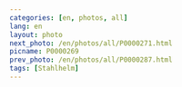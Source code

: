 ```yaml
---
categories: [en, photos, all]
lang: en
layout: photo
next_photo: /en/photos/all/P0000271.html
picname: P0000269
prev_photo: /en/photos/all/P0000287.html
tags: [Stahlhelm]
---
```

